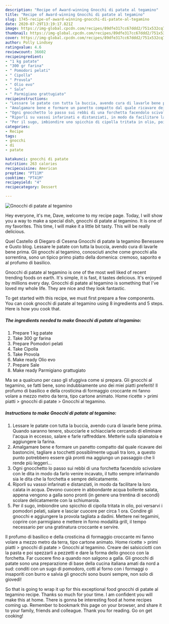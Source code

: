 ```yaml
---
description: "Recipe of Award-winning Gnocchi di patate al tegamino"
title: "Recipe of Award-winning Gnocchi di patate al tegamino"
slug: 1745-recipe-of-award-winning-gnocchi-di-patate-al-tegamino
date: 2020-07-29T13:19:17.821Z
image: https://img-global.cpcdn.com/recipes/89dfe317cc67ddd2/751x532cq70/gnocchi-di-patate-al-tegamino-recipe-main-photo.jpg
thumbnail: https://img-global.cpcdn.com/recipes/89dfe317cc67ddd2/751x532cq70/gnocchi-di-patate-al-tegamino-recipe-main-photo.jpg
cover: https://img-global.cpcdn.com/recipes/89dfe317cc67ddd2/751x532cq70/gnocchi-di-patate-al-tegamino-recipe-main-photo.jpg
author: Polly Lindsey
ratingvalue: 4.6
reviewcount: 36602
recipeingredient:
- "1 kg patate"
- "300 gr farina"
- " Pomodori pelati"
- " Cipolla"
- " Provola"
- " Olio evo"
- " Sale"
- " Parmigiano grattugiato"
recipeinstructions:
- "Lessare le patate con tutta la buccia, avendo cura di lavarle bene prima. Quando saranno tenere, sbucciarle e schiacciarle cercando di eliminare l&#39;acqua in eccesso, salare e farle raffreddare. Metterle sulla spianatoia e aggiungere la farina."
- "Amalgamare bene e formare un panetto compatto dal quale ricavare dei bastoncini, tagliare a tocchetti possibilmente uguali tra loro, a questo punto potrebbero essere già pronti ma aggiungo un passaggio che li rende più leggeri..."
- "Ogni gnocchetto lo passo sui rebbi di una forchetta facendolo scivolare con le dita in modo da farlo venire incavato, il tutto sempre infarinando sia le dita che la forchetta e sempre delicatamente."
- "Riporli su vassoi infarinati e distanziati, in modo da facilitare la loro calata in acqua. Devono cuocere in abbondante acqua bollente salata, appena vengono a galla sono pronti (in genere una trentina di secondi) scolare delicatamente con la schiumarola."
- "Per il sugo, imbiondire uno spicchio di cipolla tritata in olio, poi versarvi i pomodori pelati, salare e lasciar cuocere per circa 1 ora. Condire gli gnocchi e aggiungere la provola tagliata a dadini. Mettere nei tegamini, coprire con parmigiano e mettere in forno modalità grill, il tempo necessario per una gratinatura croccante e servire."
categories:
- Recipe
tags:
- gnocchi
- di
- patate

katakunci: gnocchi di patate 
nutrition: 263 calories
recipecuisine: American
preptime: "PT11M"
cooktime: "PT41M"
recipeyield: "4"
recipecategory: Dessert

---
```



![Gnocchi di patate al tegamino](https://img-global.cpcdn.com/recipes/89dfe317cc67ddd2/751x532cq70/gnocchi-di-patate-al-tegamino-recipe-main-photo.jpg)

Hey everyone, it's me, Dave, welcome to my recipe page. Today, I will show you a way to make a special dish, gnocchi di patate al tegamino. It is one of my favorites. This time, I will make it a little bit tasty. This will be really delicious.

Quel Castello di Diegaro di Cesena Gnocchi di patate la tegamino Benessere e Gusto blog. Lessare le patate con tutta la buccia, avendo cura di lavarle bene prima. Gli gnocchi al tegamino, conosciuti anche come gnocchi alla sorrentina, sono un tipico primo piatto della domenica: cremoso, saporito e al profumo di basilico.

Gnocchi di patate al tegamino is one of the most well liked of recent trending foods on earth. It's simple, it is fast, it tastes delicious. It's enjoyed by millions every day. Gnocchi di patate al tegamino is something that I've loved my whole life. They are nice and they look fantastic.


To get started with this recipe, we must first prepare a few components. You can cook gnocchi di patate al tegamino using 8 ingredients and 5 steps. Here is how you cook that.

<!--inarticleads1-->

##### The ingredients needed to make Gnocchi di patate al tegamino:

1. Prepare 1 kg patate
1. Take 300 gr farina
1. Prepare  Pomodori pelati
1. Take  Cipolla
1. Take  Provola
1. Make ready  Olio evo
1. Prepare  Sale
1. Make ready  Parmigiano grattugiato


Ma se a qualcuno per caso gli sfuggiva come si prepara. Gli gnocchi al tegamino, se fatti bene, sono indubbiamente uno dei miei piatti preferiti! Il profumo di basilico e della crosticina di formaggio croccante mi fanno volare a mezzo metro da terra, tipo cartone animato. Home ricette &gt; primi piatti &gt; gnocchi di patate &gt; Gnocchi al tegamino. 

<!--inarticleads2-->

##### Instructions to make Gnocchi di patate al tegamino:

1. Lessare le patate con tutta la buccia, avendo cura di lavarle bene prima. Quando saranno tenere, sbucciarle e schiacciarle cercando di eliminare l&#39;acqua in eccesso, salare e farle raffreddare. Metterle sulla spianatoia e aggiungere la farina.
1. Amalgamare bene e formare un panetto compatto dal quale ricavare dei bastoncini, tagliare a tocchetti possibilmente uguali tra loro, a questo punto potrebbero essere già pronti ma aggiungo un passaggio che li rende più leggeri...
1. Ogni gnocchetto lo passo sui rebbi di una forchetta facendolo scivolare con le dita in modo da farlo venire incavato, il tutto sempre infarinando sia le dita che la forchetta e sempre delicatamente.
1. Riporli su vassoi infarinati e distanziati, in modo da facilitare la loro calata in acqua. Devono cuocere in abbondante acqua bollente salata, appena vengono a galla sono pronti (in genere una trentina di secondi) scolare delicatamente con la schiumarola.
1. Per il sugo, imbiondire uno spicchio di cipolla tritata in olio, poi versarvi i pomodori pelati, salare e lasciar cuocere per circa 1 ora. Condire gli gnocchi e aggiungere la provola tagliata a dadini. Mettere nei tegamini, coprire con parmigiano e mettere in forno modalità grill, il tempo necessario per una gratinatura croccante e servire.


Il profumo di basilico e della crosticina di formaggio croccante mi fanno volare a mezzo metro da terra, tipo cartone animato. Home ricette &gt; primi piatti &gt; gnocchi di patate &gt; Gnocchi al tegamino. Creare dei salsicciotti con la pasta e poi spezzarli a pezzetti e dare la forma dello gnocco con la forchetta. Far cuocere fino a quando non salgono a galla. Gli gnocchi di patate sono una preparazione di base della cucina italiana amati da nord a sud: conditi con un sugo di pomodoro, cotti al forno con i formaggi o insaporiti con burro e salvia gli gnocchi sono buoni sempre, non solo di giovedì! 

So that is going to wrap it up for this exceptional food gnocchi di patate al tegamino recipe. Thanks so much for your time. I am confident you will make this at home. There is gonna be interesting food at home recipes coming up. Remember to bookmark this page on your browser, and share it to your family, friends and colleague. Thank you for reading. Go on get cooking!
